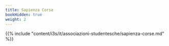 ```yaml
---
title: Sapienza Corse
bookHidden: true
weight: 2
---
```


{{% include "content/i3s/it/associazioni-studentesche/sapienza-corse.md" %}}